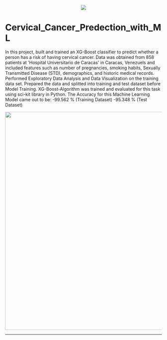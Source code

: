 <p align="center"> 
<a href="https://hits.seeyoufarm.com"><img src="https://hits.seeyoufarm.com/api/count/incr/badge.svg?url=https%3A%2F%2Fgithub.com%2Fmilaan9%2F/tree/main/001_Cervical_Cancer_Predection_with_ML&count_bg=%231DC92C&title_bg=%23555555&icon=&icon_color=%23E7E7E7&title=views&edge_flat=false"/></a>
</p> 
<!--<img src="https://badges.pufler.dev/contributors/milaan9/01_Python_Introduction?size=50&padding=5&bots=true" alt="milaan9"/>-->
 
 
# Cervical_Cancer_Predection_with_ML

In this project, built and trained an XG-Boost classifier to predict whether a person has a risk of having cervical cancer. Data was obtained from 858 patients at 'Hospital Universitario de Caracas' in Caracas, Venezuels and included features such as number of pregnancies, smoking habits, Sexually Transmitted Disease (STD), demographics, and historic medical records. Performed Exploratory Data Analysis and Data Visualization on the training data set. Prepared the data and splitted into training and test dataset before Model Training. XG-Boost-Algorithm was trained and evaluated for this task using sci-kit library in Python. The Accuracy for this Machine Learning Model came out to be: 
-99.562 % (Training Dataset) 
-95.348 % (Test Dataset)

<p align="center">  
 <img src="https://miro.medium.com/max/3164/1*GRdoM-q5Sc0l58EBw9qQcA.png" width="700"/>
</p>                                                             

---

